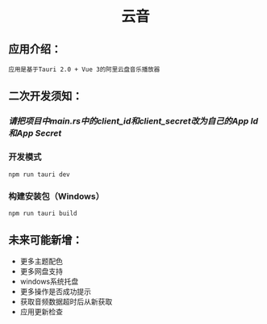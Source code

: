 <h1 align="center">云音</h1>

## 应用介绍：
    应用是基于Tauri 2.0 + Vue 3的阿里云盘音乐播放器

## 二次开发须知：
### _请把项目中main.rs中的client_id和client_secret改为自己的App Id和App Secret_
### 开发模式  
`npm run tauri dev`
### 构建安装包（Windows）
`npm run tauri build`

## 未来可能新增：
* 更多主题配色
* 更多网盘支持
* windows系统托盘
* 更多操作是否成功提示
* 获取音频数据超时后从新获取
* 应用更新检查
